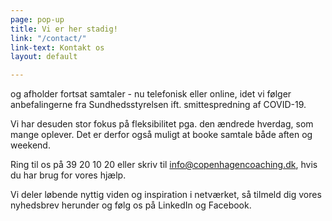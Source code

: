 ```yaml
---
page: pop-up
title: Vi er her stadig!
link: "/contact/"
link-text: Kontakt os
layout: default

---
```

og afholder fortsat samtaler - nu telefonisk eller online, idet vi følger anbefalingerne fra Sundhedsstyrelsen ift. smittespredning af COVID-19. 

Vi har desuden stor fokus på fleksibilitet pga. den ændrede hverdag, som mange oplever. Det er derfor også muligt at booke samtale både aften og weekend. 

Ring til os på 39 20 10 20 eller skriv til info@copenhagencoaching.dk, hvis du har brug for vores hjælp.

Vi deler løbende nyttig viden og inspiration i netværket, så tilmeld dig vores nyhedsbrev herunder og følg os på LinkedIn og Facebook.